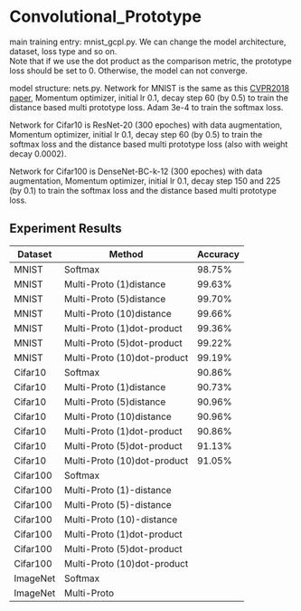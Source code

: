 # Convolutional_Prototype

main training entry: mnist_gcpl.py. We can change the model architecture, dataset, loss type and so on.   
Note that if we use the dot product as the comparison metric, the prototype loss should be set to 0. Otherwise, the model can not converge.

model structure: nets.py. Network for MNIST is the same as this [CVPR2018 paper](https://github.com/YangHM/Convolutional-Prototype-Learning), Momentum optimizer, initial lr 0.1, decay step 60 (by 0.5) to train the distance based multi prototype loss. Adam 3e-4 to train the softmax loss. 

Network for Cifar10 is ResNet-20 (300 epoches) with data augmentation, Momentum optimizer, initial lr 0.1, decay step 60 (by 0.5) to train the softmax loss and the distance based multi prototype loss (also with weight decay 0.0002).

Network for Cifar100 is DenseNet-BC-k-12 (300 epoches) with data augmentation, Momentum optimizer, initial lr 0.1, decay step 150 and 225 (by 0.1) to train the softmax loss and the distance based multi prototype loss. 

## Experiment Results

| Dataset                              | Method  | Accuracy |
| -------------------------------------- | ------------- | -------- | 
| MNIST     | Softmax      |  98.75% | 
|MNIST| Multi-Proto (1)distance    |  99.63% |
|MNIST| Multi-Proto (5)distance    |  99.70% |
|MNIST| Multi-Proto (10)distance    |  99.66% |
|MNIST| Multi-Proto (1)dot-product    |  99.36% |
|MNIST| Multi-Proto (5)dot-product    |  99.22% |
|MNIST| Multi-Proto (10)dot-product     |99.19%   |
| Cifar10    | Softmax      | 90.86%  |
|Cifar10| Multi-Proto (1)distance   | 90.73%  |
|Cifar10| Multi-Proto (5)distance   | 90.96%  |
|Cifar10| Multi-Proto (10)distance   |  90.96% |
|Cifar10| Multi-Proto (1)dot-product  | 90.86% |
|Cifar10| Multi-Proto (5)dot-product    |  91.13%|
|Cifar10| Multi-Proto (10)dot-product   |91.05% |
| Cifar100     | Softmax       |   | 
|Cifar100| Multi-Proto (1)-distance    |   |
|Cifar100| Multi-Proto (5)-distance    |  |
|Cifar100| Multi-Proto (10)-distance    |   |
|Cifar100| Multi-Proto (1)dot-product  | |
|Cifar100| Multi-Proto (5)dot-product    |  |
|Cifar100| Multi-Proto (10)dot-product   | |
|ImageNet   | Softmax       |    | 
|ImageNet | Multi-Proto    |   |

